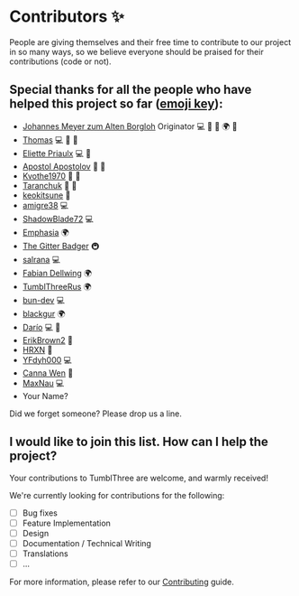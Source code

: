 # Contributors ✨

People are giving themselves and their free time to contribute to our project in so many ways, so we believe everyone should be praised for their contributions (code or not).

## Special thanks for all the people who have helped this project so far ([emoji key](https://allcontributors.org/docs/en/emoji-key)):

* [Johannes Meyer zum Alten Borgloh](https://github.com/johanneszab) Originator 💻 🚧 📖 🌍 💬
* [Thomas](https://github.com/thomas694) 💻 🚧 📖
* [Eliette Priaulx](https://github.com/elipriaulx) 💻 🚧
* [Apostol Apostolov](https://github.com/apoapostolov) 🐛 💬
* [Kvothe1970](https://github.com/Kvothe1970) 🐛 💬
* [Taranchuk](https://github.com/Taranchuk) 🐛 💬
* [keokitsune](https://github.com/keokitsune) 💬
* [amigre38](https://github.com/amigre38) 💻
* [ShadowBlade72](https://github.com/ShadowBlade72) 💻
* [Emphasia](https://github.com/Emphasia) 🌍
* [The Gitter Badger](https://github.com/gitter-badger) 🚇
* [salrana](https://github.com/salrana) 💻
* [Fabian Dellwing](https://github.com/fdellwing) 🌍
* [TumblThreeRus](https://github.com/TumblThreeRus) 🌍
* [bun-dev](https://github.com/bun-dev) 💻
* [blackgur](https://github.com/blackgur) 🌍
* [Darío](https://github.com/apokalipsys) 💻 📖
* [ErikBrown2](https://github.com/ErikBrown2) 💬
* [HRXN](https://github.com/Hrxn) 💬
* [YFdyh000](https://github.com/yfdyh000) 💻
* [Canna Wen](https://github.com/cannawen) 📖
* [MaxNau](https://github.com/MaxNau) 💻
* Your Name?

Did we forget someone? Please drop us a line.

## I would like to join this list. How can I help the project?

Your contributions to TumblThree are welcome, and warmly received!

We're currently looking for contributions for the following:

- [ ] Bug fixes
- [ ] Feature Implementation
- [ ] Design
- [ ] Documentation / Technical Writing
- [ ] Translations
- [ ] ...

For more information, please refer to our [Contributing](Contributing.md) guide.
